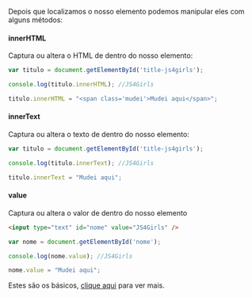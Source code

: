 Depois que localizamos o nosso elemento podemos manipular eles com alguns métodos:

#### innerHTML
Captura ou altera o HTML de dentro do nosso elemento:
```js
var titulo = document.getElementById('title-js4girls');

console.log(titulo.innerHTML); //JS4Girls

titulo.innerHTML = "<span class='mudei'>Mudei aqui</span>";
```

#### innerText
Captura ou altera o texto de dentro do nosso elemento:
```js
var titulo = document.getElementById('title-js4girls');

console.log(titulo.innerText); //JS4Girls

titulo.innerText = "Mudei aqui";
```

#### value
Captura ou altera o valor de dentro do nosso elemento
```html
<input type="text" id="nome" value="JS4Girls" />
```
```js
var nome = document.getElementById('nome');

console.log(nome.value); //JS4Girls

nome.value = "Mudei aqui";
```

Estes são os básicos, [clique aqui](https://developer.mozilla.org/en-US/docs/Web/API/Element#Properties) para ver mais.